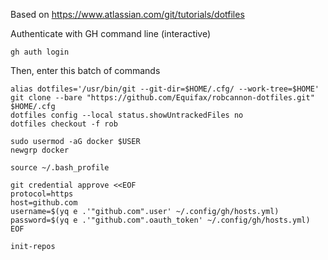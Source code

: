Based on https://www.atlassian.com/git/tutorials/dotfiles

Authenticate with GH command line (interactive)
```
gh auth login
```

Then, enter this batch of commands
```
alias dotfiles='/usr/bin/git --git-dir=$HOME/.cfg/ --work-tree=$HOME'
git clone --bare "https://github.com/Equifax/robcannon-dotfiles.git" $HOME/.cfg
dotfiles config --local status.showUntrackedFiles no
dotfiles checkout -f rob

sudo usermod -aG docker $USER
newgrp docker

source ~/.bash_profile

git credential approve <<EOF
protocol=https
host=github.com
username=$(yq e .'"github.com".user' ~/.config/gh/hosts.yml)
password=$(yq e .'"github.com".oauth_token' ~/.config/gh/hosts.yml)
EOF

init-repos
```